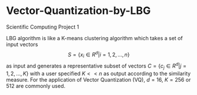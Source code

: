# Vector-Quantization-by-LBG
Scientific Computing Project 1

LBG algorithm is like a K-means clustering algorithm which takes a set of input vectors 
$$S = \{x_i \in R^d| i = 1, 2, \dots , n\}$$
as input and generates a representative subset of vectors $C = \{c_j \in R^d| j = 1, 2, \dots , K\}$ with a user specified $K << n$ as output according to the similarity measure. For the application of Vector Quantization (VQ), $d = 16$, $K = 256$ or $512$ are commonly used.

